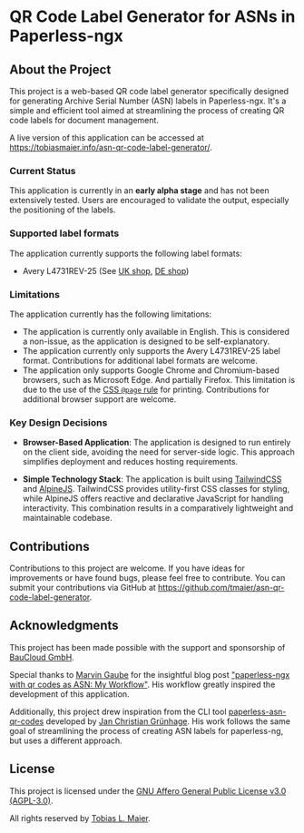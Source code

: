 # QR Code Label Generator for ASNs in Paperless-ngx

## About the Project

This project is a web-based QR code label generator specifically designed for generating Archive Serial Number (ASN) labels in Paperless-ngx. It's a simple and efficient tool aimed at streamlining the process of creating QR code labels for document management.

A live version of this application can be accessed at <https://tobiasmaier.info/asn-qr-code-label-generator/>.

### Current Status

This application is currently in an **early alpha stage** and has not been extensively tested.
Users are encouraged to validate the output, especially the positioning of the labels.

### Supported label formats

The application currently supports the following label formats:

- Avery L4731REV-25 (See [UK shop](https://www.avery.co.uk/product/mini-multipurpose-labels-l4731rev-25), [DE shop](https://www.avery-zweckform.com/produkt/universal-etiketten-l4731rev-25))

### Limitations

The application currently has the following limitations:

- The application is currently only available in English.
  This is considered a non-issue, as the application is designed to be self-explanatory.
- The application currently only supports the Avery L4731REV-25 label format.
  Contributions for additional label formats are welcome.
- The application only supports Google Chrome and Chromium-based browsers, such as Microsoft Edge. And partially Firefox.
  This limitation is due to the use of the [CSS `@page` rule](https://developer.mozilla.org/en-US/docs/Web/CSS/@page) for printing.
  Contributions for additional browser support are welcome.

### Key Design Decisions

- **Browser-Based Application**: The application is designed to run entirely on the client side, avoiding the need for server-side logic. This approach simplifies deployment and reduces hosting requirements.

- **Simple Technology Stack**: The application is built using [TailwindCSS](https://tailwindcss.com) and [AlpineJS](https://alpinejs.dev). TailwindCSS provides utility-first CSS classes for styling, while AlpineJS offers reactive and declarative JavaScript for handling interactivity. This combination results in a comparatively lightweight and maintainable codebase.

## Contributions

Contributions to this project are welcome.
If you have ideas for improvements or have found bugs, please feel free to contribute.
You can submit your contributions via GitHub at <https://github.com/tmaier/asn-qr-code-label-generator>.

## Acknowledgments

This project has been made possible with the support and sponsorship of [BauCloud GmbH](https://www.baucloud.com).

Special thanks to [Marvin Gaube](https://margau.net) for the insightful blog post ["paperless-ngx with qr codes as ASN: My Workflow"](https://margau.net/posts/2023-04-16-paperless-ngx-asn/). His workflow greatly inspired the development of this application.

Additionally, this project drew inspiration from the CLI tool [paperless-asn-qr-codes](https://git.jcg.re/jcgruenhage/paperless-asn-qr-codes) developed by [Jan Christian Grünhage](https://jcg.re). His work follows the same goal of streamlining the process of creating ASN labels for paperless-ng, but uses a different approach.

## License

This project is licensed under the [GNU Affero General Public License v3.0 (AGPL-3.0)](https://www.gnu.org/licenses/agpl-3.0.html).

All rights reserved by [Tobias L. Maier](https://tobiasmaier.info).
